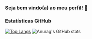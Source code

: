 ### Seja bem vindo(a) ao meu perfil! 👋

### Estatísticas GitHub 
[![Top Langs](https://github-readme-stats.vercel.app/api/top-langs/?username=joaopedrosalcantara&layout=compact&theme=radical)](https://github.com/anuraghazra/github-readme-stats)
![Anurag's GitHub stats](https://github-readme-stats.vercel.app/api?username=joaopedrosalcantara&show_icons=true&theme=radical)


<!--
**joaopedrosalcantara/joaopedrosalcantara** is a ✨ _special_ ✨ repository because its `README.md` (this file) appears on your GitHub profile.

Here are some ideas to get you started:

- 🔭 I’m currently working on ...
- 🌱 I’m currently learning ...
- 👯 I’m looking to collaborate on ...
- 🤔 I’m looking for help with ...
- 💬 Ask me about ...
- 📫 How to reach me: ...
- 😄 Pronouns: ...
- ⚡ Fun fact: ...
-->
